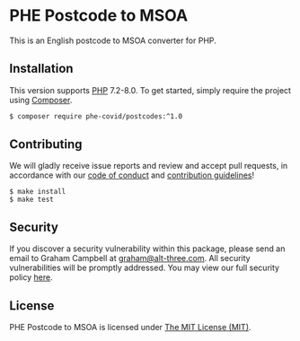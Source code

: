 # PHE Postcode to MSOA


This is an English postcode to MSOA converter for PHP.


## Installation

This version supports [PHP](https://php.net) 7.2-8.0. To get started, simply require the project using [Composer](https://getcomposer.org).

```bash
$ composer require phe-covid/postcodes:^1.0
```


## Contributing

We will gladly receive issue reports and review and accept pull requests, in accordance with our [code of conduct](.github/CODE_OF_CONDUCT.md) and [contribution guidelines](.github/CONTRIBUTING.md)!

```
$ make install
$ make test
```


## Security

If you discover a security vulnerability within this package, please send an email to Graham Campbell at graham@alt-three.com. All security vulnerabilities will be promptly addressed. You may view our full security policy [here](https://github.com/PHECovidPHP/Postcodes/security/policy).


## License

PHE Postcode to MSOA is licensed under [The MIT License (MIT)](LICENSE).
